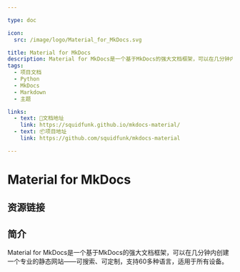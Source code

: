 ```yaml
---

type: doc

icon:
  src: /image/logo/Material_for_MkDocs.svg

title: Material for MkDocs
description: ‌Material for MkDocs‌是一个基于MkDocs的强大文档框架，可以在几分钟内创建一个专业的静态网站——可搜索、可定制，支持60多种语言，适用于所有设备。
tags:
  - 项目文档
  - Python
  - MkDocs
  - Markdown
  - 主题

links:
  - text: 📖文档地址
    link: https://squidfunk.github.io/mkdocs-material/
  - text: 📦项目地址
    link: https://github.com/squidfunk/mkdocs-material

---
```


<ShowLogo />

# Material for MkDocs

<ShowTags />

<ShowBreadcrumb />

## 资源链接

<ShowLinks />

## 简介

‌Material for MkDocs‌是一个基于MkDocs的强大文档框架，可以在几分钟内创建一个专业的静态网站——可搜索、可定制，支持60多种语言，适用于所有设备。
